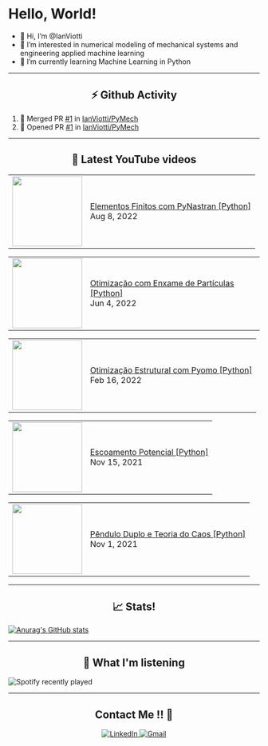 <!---
IanViotti/IanViotti is a ✨ special ✨ repository because its `README.md` (this file) appears on your GitHub profile.
You can click the Preview link to take a look at your changes.
--->
# Hello, World!

- 👋 Hi, I’m @IanViotti
- 👀 I’m interested in numerical modeling of mechanical systems and engineering applied machine learning 
- 🌱 I’m currently learning Machine Learning in Python


----

<h2 align="center"> ⚡ Github Activity </h2> 

<!--START_SECTION:activity-->
1. 🎉 Merged PR [#1](https://github.com/IanViotti/PyMech/pull/1) in [IanViotti/PyMech](https://github.com/IanViotti/PyMech)
2. 💪 Opened PR [#1](https://github.com/IanViotti/PyMech/pull/1) in [IanViotti/PyMech](https://github.com/IanViotti/PyMech)
<!--END_SECTION:activity-->

---

<h2 align="center"> 👀 Latest YouTube videos </h2>

<!-- BLOG-POST-LIST:START --><table><tr><td><a href="https://www.youtube.com/watch?v=GsCaQSSMG4c"><img width="140px" src="https://i.ytimg.com/vi/GsCaQSSMG4c/mqdefault.jpg"></a></td>
<td><a href="https://www.youtube.com/watch?v=GsCaQSSMG4c">Elementos Finitos com PyNastran [Python]</a><br/>Aug 8, 2022</td></tr></table>
<table><tr><td><a href="https://www.youtube.com/watch?v=OVvnL9Zf_t4"><img width="140px" src="https://i.ytimg.com/vi/OVvnL9Zf_t4/mqdefault.jpg"></a></td>
<td><a href="https://www.youtube.com/watch?v=OVvnL9Zf_t4">Otimização com Enxame de Partículas [Python]</a><br/>Jun 4, 2022</td></tr></table>
<table><tr><td><a href="https://www.youtube.com/watch?v=vD9_88WPVA4"><img width="140px" src="https://i.ytimg.com/vi/vD9_88WPVA4/mqdefault.jpg"></a></td>
<td><a href="https://www.youtube.com/watch?v=vD9_88WPVA4">Otimização Estrutural com Pyomo [Python]</a><br/>Feb 16, 2022</td></tr></table>
<table><tr><td><a href="https://www.youtube.com/watch?v=uMg87XQa44o"><img width="140px" src="https://i.ytimg.com/vi/uMg87XQa44o/mqdefault.jpg"></a></td>
<td><a href="https://www.youtube.com/watch?v=uMg87XQa44o">Escoamento Potencial [Python]</a><br/>Nov 15, 2021</td></tr></table>
<table><tr><td><a href="https://www.youtube.com/watch?v=-tvy-dsPwgo"><img width="140px" src="https://i.ytimg.com/vi/-tvy-dsPwgo/mqdefault.jpg"></a></td>
<td><a href="https://www.youtube.com/watch?v=-tvy-dsPwgo">Pêndulo Duplo e Teoria do Caos [Python]</a><br/>Nov 1, 2021</td></tr></table>
<!-- BLOG-POST-LIST:END -->

---

<h2 align="center">📈 Stats! </h2>  

<p align="center">

[![Anurag's GitHub stats](https://github-readme-stats.vercel.app/api?username=IanViotti&theme=radical)](https://github.com/IanViotti/github-readme-stats)

</p>

---

<h2 align="center">🎵 What I'm listening </h2>  

<p align="center">
  
![Spotify recently played](https://spotify-recently-played-readme.vercel.app/api?user=12165404946&count=3)

</p>

---

<h2 align="center">Contact Me !! 🤝</h2> 

<p align="center">
<a href="https://www.linkedin.com/in/ianviotti/" target="_blank">
<img alt="LinkedIn" src="https://img.shields.io/badge/linkedin%20-%230077B5.svg?&style=for-the-badge&logo=linkedin&logoColor=white"/>
</a>
<a href="mailto:ianviotti@hotmail.com">
<img alt="Gmail" src="https://img.shields.io/badge/Gmail-D14836?style=for-the-badge&logo=gmail&logoColor=white" />
</p> 
